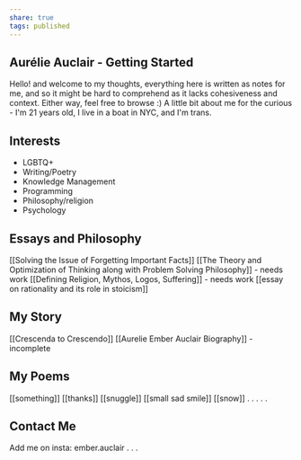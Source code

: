 ```yaml
---
share: true
tags: published
---
```

## Aurélie Auclair - Getting Started

Hello! and welcome to my thoughts, everything here is written as notes for me, and so it might be hard to comprehend as it lacks cohesiveness and context. Either way, feel free to browse :) A little bit about me for the curious - I'm 21 years old, I live in a boat in NYC, and I'm trans. 

## Interests
- LGBTQ+
- Writing/Poetry
- Knowledge Management
- Programming
- Philosophy/religion
- Psychology


## Essays and Philosophy
[[Solving the Issue of Forgetting Important Facts]]
[[The Theory and Optimization of Thinking along with Problem Solving Philosophy]] - needs work
[[Defining Religion, Mythos, Logos, Suffering]] - needs work
[[essay on rationality and its role in stoicism]]

## My Story
[[Crescenda to Crescendo]]
[[Aurelie Ember Auclair Biography]] - incomplete
## My Poems
[[something]]
[[thanks]]
[[snuggle]]
[[small sad smile]]
[[snow]]
.
.
.
.
.
## Contact Me
Add me on insta: ember.auclair
.
.
.